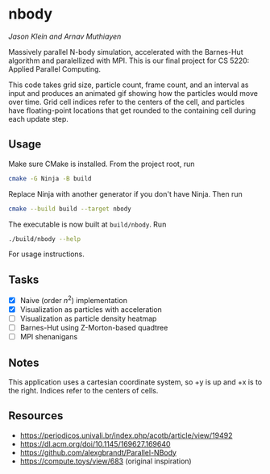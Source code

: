 # nbody

_Jason Klein and Arnav Muthiayen_

Massively parallel N-body simulation, accelerated with the Barnes-Hut algorithm and paralellized with MPI. This is our final project for CS 5220: Applied Parallel Computing.

This code takes grid size, particle count, frame count, and an interval as input and produces an animated gif showing how the particles would move over time. Grid cell indices refer to the centers of the cell, and particles have floating-point locations that get rounded to the containing cell during each update step.

## Usage

Make sure CMake is installed. From the project root, run

```bash
cmake -G Ninja -B build
```

Replace Ninja with another generator if you don't have Ninja. Then run

```bash
cmake --build build --target nbody
```

The executable is now built at `build/nbody`. Run

```bash
./build/nbody --help
```

For usage instructions.

## Tasks

- [x] Naive (order $n^2$) implementation
- [x] Visualization as particles with acceleration
- [ ] Visualization as particle density heatmap
- [ ] Barnes-Hut using Z-Morton-based quadtree
- [ ] MPI shenanigans

## Notes

This application uses a cartesian coordinate system, so +y is up and +x is to the right. Indices refer to the centers of cells.

## Resources

- https://periodicos.univali.br/index.php/acotb/article/view/19492
- https://dl.acm.org/doi/10.1145/169627.169640
- https://github.com/alexgbrandt/Parallel-NBody
- https://compute.toys/view/683 (original inspiration)
